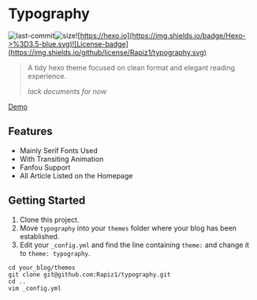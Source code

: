 # Typography
![last-commit](https://img.shields.io/github/last-commit/rapiz1/typography.svg)![size](https://img.shields.io/github/repo-size/rapiz1/typography.svg)![https://hexo.io](https://img.shields.io/badge/Hexo->%3D3.5-blue.svg)![License-badge](https://img.shields.io/github/license/Rapiz1/typography.svg)

> A tidy hexo theme focused on clean format and elegant reading experience.
>
> *lack documents for now*

[Demo](rapiz.me)

## Features
* Mainly Serif Fonts Used
* With Transiting Animation
* Fanfou Support
* All Article Listed on the Homepage

## Getting Started
1. Clone this project.
2. Move `typography` into your `themes` folder where your blog has been established.
3. Edit your `_config.yml` and find the line containing `theme:` and change it to `theme: typography`.

```
cd your_blog/themes
git clone git@github.com:Rapiz1/typography.git
cd ..
vim _config.yml
```

